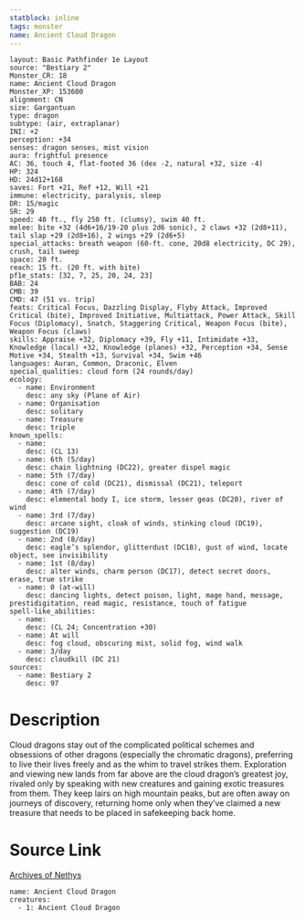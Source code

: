 ```yaml
---
statblock: inline
tags: monster
name: Ancient Cloud Dragon
---
```

```statblock
layout: Basic Pathfinder 1e Layout
source: "Bestiary 2"
Monster_CR: 18
name: Ancient Cloud Dragon
Monster_XP: 153600
alignment: CN
size: Gargantuan
type: dragon
subtype: (air, extraplanar)
INI: +2
perception: +34
senses: dragon senses, mist vision
aura: frightful presence
AC: 36, touch 4, flat-footed 36 (dex -2, natural +32, size -4)
HP: 324
HD: 24d12+168
saves: Fort +21, Ref +12, Will +21
immune: electricity, paralysis, sleep
DR: 15/magic
SR: 29
speed: 40 ft., fly 250 ft. (clumsy), swim 40 ft.
melee: bite +32 (4d6+16/19-20 plus 2d6 sonic), 2 claws +32 (2d8+11), tail slap +29 (2d8+16), 2 wings +29 (2d6+5)
special_attacks: breath weapon (60-ft. cone, 20d8 electricity, DC 29), crush, tail sweep
space: 20 ft.
reach: 15 ft. (20 ft. with bite)
pf1e_stats: [32, 7, 25, 20, 24, 23]
BAB: 24
CMB: 39
CMD: 47 (51 vs. trip)
feats: Critical Focus, Dazzling Display, Flyby Attack, Improved Critical (bite), Improved Initiative, Multiattack, Power Attack, Skill Focus (Diplomacy), Snatch, Staggering Critical, Weapon Focus (bite), Weapon Focus (claws)
skills: Appraise +32, Diplomacy +39, Fly +11, Intimidate +33, Knowledge (local) +32, Knowledge (planes) +32, Perception +34, Sense Motive +34, Stealth +13, Survival +34, Swim +46
languages: Auran, Common, Draconic, Elven
special_qualities: cloud form (24 rounds/day)
ecology:
  - name: Environment
    desc: any sky (Plane of Air)
  - name: Organisation
    desc: solitary
  - name: Treasure
    desc: triple
known_spells:
  - name:
    desc: (CL 13)
  - name: 6th (5/day)
    desc: chain lightning (DC22), greater dispel magic
  - name: 5th (7/day)
    desc: cone of cold (DC21), dismissal (DC21), teleport
  - name: 4th (7/day)
    desc: elemental body I, ice storm, lesser geas (DC20), river of wind
  - name: 3rd (7/day)
    desc: arcane sight, cloak of winds, stinking cloud (DC19), suggestion (DC19)
  - name: 2nd (8/day)
    desc: eagle’s splendor, glitterdust (DC18), gust of wind, locate object, see invisibility
  - name: 1st (8/day)
    desc: alter winds, charm person (DC17), detect secret doors, erase, true strike
  - name: 0 (at-will)
    desc: dancing lights, detect poison, light, mage hand, message, prestidigitation, read magic, resistance, touch of fatigue
spell-like_abilities:
  - name:
    desc: (CL 24; Concentration +30)
  - name: At will
    desc: fog cloud, obscuring mist, solid fog, wind walk
  - name: 3/day
    desc: cloudkill (DC 21)
sources:
  - name: Bestiary 2
    desc: 97
```
# Description
Cloud dragons stay out of the complicated political schemes and obsessions of other dragons (especially the chromatic dragons), preferring to live their lives freely and as the whim to travel strikes them. Exploration and viewing new lands from far above are the cloud dragon’s greatest joy, rivaled only by speaking with new creatures and gaining exotic treasures from them. They keep lairs on high mountain peaks, but are often away on journeys of discovery, returning home only when they’ve claimed a new treasure that needs to be placed in safekeeping back home.
# Source Link
[Archives of Nethys](https://aonprd.com/MonsterDisplay.aspx?ItemName=Ancient%20Cloud%20Dragon)
```encounter-table
name: Ancient Cloud Dragon
creatures:
  - 1: Ancient Cloud Dragon
```
